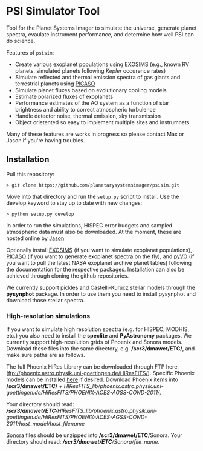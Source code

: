 # PSI Simulator Tool

Tool for the Planet Systems Imager to simulate the universe, generate planet spectra, evaulate instrument performance, and determine how well PSI can do science.

Features of `psisim`:

  * Create various exoplanet populations using [EXOSIMS](https://github.com/dsavransky/EXOSIMS) (e.g., known RV planets, simulated planets following *Kepler* occurence rates)
  * Simulate reflected and thermal emission spectra of gas giants and terrestrial planets using [PICASO](https://github.com/natashabatalha/picaso)
  * Simulate planet fluxes based on evolutionary cooling models
  * Estimate polarized fluxes of exoplanets
  * Performance estimates of the AO system as a function of star brightness and ability to correct atmospheric turbulence
  * Handle detector noise, thermal emission, sky transmission
  * Object orietented so easy to implement multiple sites and instrumnets

Many of these features are works in progress so please contact Max or Jason if you're having troubles. 

## Installation

Pull this repository: 
```
> git clone https://github.com/planetarysystemsimager/psisim.git
```
Move into that directory and run the `setup.py` script to install. Use the develop keyword to stay up to date with new changes:
```
> python setup.py develop
```

In order to run the simulations, HISPEC error budgets and sampled atmospheric data must also be downloaded. At the moment, these are hosted online by [Jason](https://caltech.app.box.com/s/ce7hgt56usd1vfvzhn2kv8n7d9cojro6)

Optionally install [EXOSIMS](https://github.com/dsavransky/EXOSIMS) (if you want to simulate exoplanet populations), [PICASO](https://github.com/natashabatalha/picaso) (if you want to generate exoplanet spectra on the fly), and [pyVO](https://github.com/astropy/pyvo) (if you want to pull the latest NASA exoplanet archive planet tables) following the documentation for the respective packages. Installation can also be achieved through cloning the github repositories.

We currently support pickles and Castelli-Kurucz stellar models through the **pysynphot** package. In order to use them you need to install pysynphot and download those stellar spectra. 

### High-resolution simulations

If you want to simulate high resolution spectra (e.g. for HISPEC, MODHIS, etc.) you also need to install the **speclite** and **PyAstronomy** packages. We currently support high-resolution grids of Phoenix and Sonora models. Download these files into the same directory, e.g. **/scr3/dmawet/ETC/**, and make sure paths are as follows.

The full Phoenix HiRes Library can be downloaded through FTP here: (ftp://phoenix.astro.physik.uni-goettingen.de/HiResFITS/). Specific Phoenix models can be installed [here](http://phoenix.astro.physik.uni-goettingen.de/?page_id=15) if desired.
Download Phoenix items into **/scr3/dmawet/ETC/** + *HIResFITS_lib/phoenix.astro.physik.uni-goettingen.de/HiResFITS/PHOENIX-ACES-AGSS-COND-2011/*. 

Your directory should read: ***/scr3/dmawet/ETC**/HIResFITS_lib/phoenix.astro.physik.uni-goettingen.de/HiResFITS/PHOENIX-ACES-AGSS-COND-2011/host_model/host_filename*

[Sonora](https://zenodo.org/record/1309035#.XbtLtpNKhMA) files should be unzipped into **/scr3/dmawet/ETC**/Sonora. Your directory should read: ***/scr3/dmawet/ETC**/Sonora/file_name*. 
